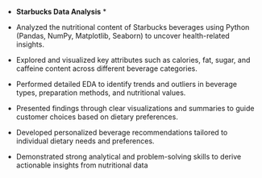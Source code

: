 * **Starbucks Data Analysis** *

- Analyzed the nutritional content of Starbucks beverages using Python (Pandas, NumPy, Matplotlib, Seaborn) to uncover health-related insights.

- Explored and visualized key attributes such as calories, fat, sugar, and caffeine content across different beverage categories.

- Performed detailed EDA to identify trends and outliers in beverage types, preparation methods, and nutritional values.

- Presented findings through clear visualizations and summaries to guide customer choices based on dietary preferences.
  
- Developed personalized beverage recommendations tailored to individual dietary needs and preferences.
   
- Demonstrated strong analytical and problem-solving skills to derive actionable insights from nutritional data 

